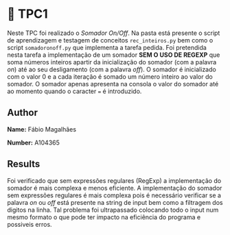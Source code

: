 # 📝 TPC1

Neste TPC foi realizado o *Somador On/Off*. Na pasta está presente o script de aprendizagem e testagem de conceitos `rec_inteiros.py` bem como o script `somadoronoff.py` que implementa a tarefa pedida.
Foi pretendida nesta tarefa a implementação de um somador **SEM O USO DE REGEXP** que soma números inteiros apartir da inicialização do somador (com a palavra *on*) até ao seu desligamento (com a palavra *off*). O somador é inicializado com o valor 0 e a cada iteração é somado um número inteiro ao valor do somador. O somador apenas apresenta na consola o valor do somador até ao momento quando o caracter `=` é introduzido.

## Author
<p><strong>Name:</strong> Fábio Magalhães</p>
<p><strong>Number:</strong> A104365</p>

## Results
Foi verificado que sem expressões regulares (RegExp) a implementação do somador é mais complexa e menos eficiente. A implementação do somador sem expressões regulares é mais complexa pois é necessário verificar se a palavra *on* ou *off* está presente na string de input bem como a filtragem dos digitos na linha.
Tal problema foi ultrapassado colocando todo o input num mesmo formato o que pode ter impacto na eficiência do programa e possiveis erros.